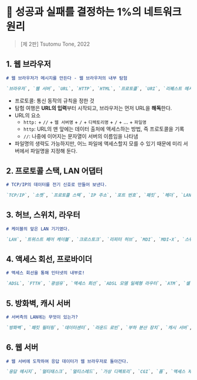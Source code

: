 # 📖 성공과 실패를 결정하는 1%의 네트워크 원리

> [제 2판] Tsutomu Tone, 2022



## 1. 웹 브라우저

```markdown
# 웹 브라우저가 메시지를 만든다 - 웹 브라우저의 내부 탐험

`브라우저`, `웹 서버`, `URL`, `HTTP`, `HTML`, `프로토콜`, `URI`, `리퀘스트 메시지`, `리졸버`, `Socket 라이브러리`, `DNS 서버`, `도메인명`
```

- 프로토콜: 통신 동작의 규칙을 정한 것
- 탐험 여행은 **URL의 입력**부터 시작되고, 브라우저는 먼저 URL을 **해독**한다.
- URL의 요소
  - `http:` + `//` + `웹 서버명` + `/` + `디렉토리명` + `/` + ... + `파일명`
  - `http`: URL의 맨 앞에는 데이터 출처에 액세스하는 방법, 즉 프로토콜을 기록
  - `//`: 나중에 이어지는 문자열이 서버의 이름임을 나타냄
- 파일명의 생략도 가능하지만, 어느 파일에 액세스할지 모를 수 있기 때문에 미리 서버에서 파일명을 지정해 둔다.

## 2. 프로토콜 스택, LAN 어댑터

```markdown
# TCP/IP의 데이터를 전기 신호로 만들어 보낸다.

`TCP/IP`, `소켓`, `프로토콜 스택`, `IP 주소`, `포트 번호`, `패킷`, `헤더`, `LAN 어댑터`, `LAN 드라이버`, `MAC 주소`, `이더넷 컨트롤러`, `ICMP`, `UDP`
```



## 3. 허브, 스위치, 라우터

```markdown
# 케이블의 앞은 LAN 기기였다.

`LAN`, `트위스트 페어 케이블`, `크로스토크`, `리피터 허브`, `MDI`, `MDI-X`, `스위칭 허브`, `전이중`, `반이중`, `충돌`, `자동 조정`, `라우터`, `경로표`, `넷마스크`, `기본 게이트웨이`, `조각 나누기`, `주소 변환`, `글로벌 주소`, `프라이비트 주소`
```



## 4. 액세스 회선, 프로바이더

```markdown
# 액세스 회선을 통해 인터넷의 내부로!

`ADSL`, `FTTH`, `광섬유`, `액세스 회선`, `ADSL 모뎀 일체형 라우터`, `ATM`, `셀`, `직교 진폭 변조`, `스플리터`, `DSLAN`, `브로드밴드 액세스 서버`, `리모트 액세스 서버`, `PPP`, `네트워크 오퍼레이션 센터`, `광섬유`, `IX(Internet eXchange)`
```



## 5. 방화벽, 캐시 서버

```markdown
# 서버측의 LAN에는 무엇이 있는가?

`방화벽`, `패킷 필터링`, `데이터센터`, `라운드 로빈`, `부하 분산 장치`, `캐시 서버`, `프록시`, `프록시 서버`, `콘텐츠 배포 서비스`, `리다이렉트`
```



## 6. 웹 서버

```markdown
# 웹 서버에 도착하여 응답 데이터가 웹 브라우저로 돌아간다.

`응답 메시지`, `멀티태스크`, `멀티스레드`, `가상 디렉토리`, `CGI`, `폼`, `액세스 제어`, `패스워드`, `데이터 형식`, `MIME`
```

